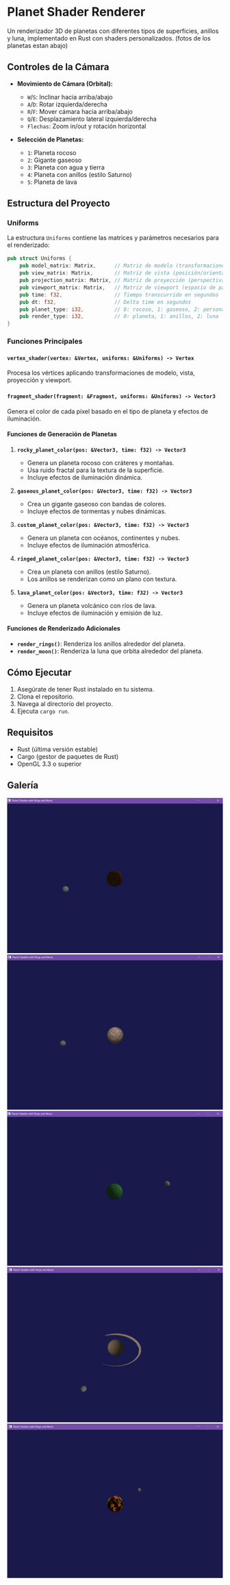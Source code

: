 # Planet Shader Renderer

Un renderizador 3D de planetas con diferentes tipos de superficies, anillos y luna, implementado en Rust con shaders personalizados. (fotos de los planetas estan abajo)

## Controles de la Cámara

- **Movimiento de Cámara (Orbital):**
  - `W`/`S`: Inclinar hacia arriba/abajo
  - `A`/`D`: Rotar izquierda/derecha
  - `R`/`F`: Mover cámara hacia arriba/abajo
  - `Q`/`E`: Desplazamiento lateral izquierda/derecha
  - `Flechas`: Zoom in/out y rotación horizontal

- **Selección de Planetas:**
  - `1`: Planeta rocoso
  - `2`: Gigante gaseoso
  - `3`: Planeta con agua y tierra
  - `4`: Planeta con anillos (estilo Saturno)
  - `5`: Planeta de lava

## Estructura del Proyecto

### Uniforms

La estructura `Uniforms` contiene las matrices y parámetros necesarios para el renderizado:

```rust
pub struct Uniforms {
    pub model_matrix: Matrix,      // Matriz de modelo (transformaciones del objeto)
    pub view_matrix: Matrix,       // Matriz de vista (posición/orientación de la cámara)
    pub projection_matrix: Matrix, // Matriz de proyección (perspectiva)
    pub viewport_matrix: Matrix,   // Matriz de viewport (espacio de pantalla)
    pub time: f32,                 // Tiempo transcurrido en segundos
    pub dt: f32,                   // Delta time en segundos
    pub planet_type: i32,          // 0: rocoso, 1: gaseoso, 2: personalizado, 3: con anillos, 4: de lava
    pub render_type: i32,          // 0: planeta, 1: anillos, 2: luna
}
```

### Funciones Principales

#### `vertex_shader(vertex: &Vertex, uniforms: &Uniforms) -> Vertex`
Procesa los vértices aplicando transformaciones de modelo, vista, proyección y viewport.

#### `fragment_shader(fragment: &Fragment, uniforms: &Uniforms) -> Vector3`
Genera el color de cada píxel basado en el tipo de planeta y efectos de iluminación.

#### Funciones de Generación de Planetas

1. **`rocky_planet_color(pos: &Vector3, time: f32) -> Vector3`**
   - Genera un planeta rocoso con cráteres y montañas.
   - Usa ruido fractal para la textura de la superficie.
   - Incluye efectos de iluminación dinámica.

2. **`gaseous_planet_color(pos: &Vector3, time: f32) -> Vector3`**
   - Crea un gigante gaseoso con bandas de colores.
   - Incluye efectos de tormentas y nubes dinámicas.

3. **`custom_planet_color(pos: &Vector3, time: f32) -> Vector3`**
   - Genera un planeta con océanos, continentes y nubes.
   - Incluye efectos de iluminación atmosférica.

4. **`ringed_planet_color(pos: &Vector3, time: f32) -> Vector3`**
   - Crea un planeta con anillos (estilo Saturno).
   - Los anillos se renderizan como un plano con textura.

5. **`lava_planet_color(pos: &Vector3, time: f32) -> Vector3`**
   - Genera un planeta volcánico con ríos de lava.
   - Incluye efectos de iluminación y emisión de luz.

#### Funciones de Renderizado Adicionales

- **`render_rings()`**: Renderiza los anillos alrededor del planeta.
- **`render_moon()`**: Renderiza la luna que orbita alrededor del planeta.

## Cómo Ejecutar

1. Asegúrate de tener Rust instalado en tu sistema.
2. Clona el repositorio.
3. Navega al directorio del proyecto.
4. Ejecuta `cargo run`.

## Requisitos

- Rust (última versión estable)
- Cargo (gestor de paquetes de Rust)
- OpenGL 3.3 o superior

## Galería

![Planet_1 Screenshot](planet1.png)
![Planet_2 Screenshot](planet2.png)
![Planet_3 Screenshot](planet3.png)
![Planet_4 Screenshot](planet4.png)
![Planet_5 Screenshot](planet5.png)
